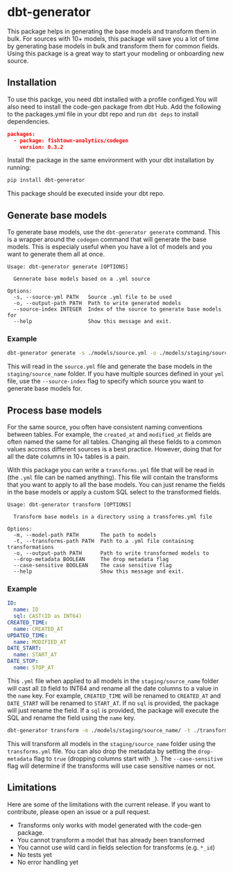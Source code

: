 # dbt-generator

This package helps in generating the base models and transform them in bulk. For sources with 10+ models, this package will save you a lot of time by generating base models in bulk and transform them for common fields. Using this package is a great way to start your modeling or onboarding new source.

## Installation

To use this packge, you need dbt installed with a profile configed.You will also need to install the code-gen package from dbt Hub. Add the following to the packages.yml file in your dbt repo and run `dbt deps` to install dependencies.

```JSON
packages:
  - package: fishtown-analytics/codegen
    version: 0.3.2
```

Install the package in the same environment with your dbt installation by running: 

```bash
pip install dbt-generator
```

This package should be executed inside your dbt repo.

## Generate base models

To generate base models, use the `dbt-generator generate` command. This is a wrapper around the `codegen` command that will generate the base models. This is especialy useful when you have a lot of models and you want to generate them all at once. 

```
Usage: dbt-generator generate [OPTIONS]

  Gennerate base models based on a .yml source

Options:
  -s, --source-yml PATH   Source .yml file to be used
  -o, --output-path PATH  Path to write generated models
  --source-index INTEGER  Index of the source to generate base models for
  --help                  Show this message and exit.
```

### Example

```bash
dbt-generator generate -s ./models/source.yml -o ./models/staging/source_name/
```

This will read in the `source.yml` file and generate the base models in the `staging/source_name` folder. If you have multiple sources defined in your `yml` file, use the `--source-index` flag to specify which source you want to generate base models for.

## Process base models

For the same source, you often have consistent naming conventions between tables. For example, the `created_at` and `modified_at` fields are often named the same for all tables. Changing all these fields to a common values accross different sources is a best practice. However, doing that for all the date columns in 10+ tables is a pain.

With this package you can write a `transforms.yml` file that will be read in (the `.yml` file can be named anything). This file will contain the transforms that you want to apply to all the base models. You can just rename the fields in the base models or apply a custom SQL select to the transformed fields. 

```
Usage: dbt-generator transform [OPTIONS]

  Transform base models in a directory using a transforms.yml file

Options:
  -m, --model-path PATH       The path to models
  -t, --transforms-path PATH  Path to a .yml file containing transformations
  -o, --output-path PATH      Path to write transformed models to
  --drop-metadata BOOLEAN     The drop metadata flag
  --case-sensitive BOOLEAN    The case sensitive flag
  --help                      Show this message and exit.
```

### Example

```yaml
ID:
  name: ID
  sql: CAST(ID as INT64)
CREATED_TIME:
  name: CREATED_AT
UPDATED_TIME:
  name: MODIFIED_AT
DATE_START:
  name: START_AT
DATE_STOP:
  name: STOP_AT
```

This `.yml` file when applied to all models in the `staging/source_name` folder will cast all `ID` field to INT64 and rename all the date columns to a value in the `name` key. For example, `CREATED_TIME` will be renamed to `CREATED_AT` and `DATE_START` will be renamed to `START_AT`. If no `sql` is provided, the package will just rename the field. If a `sql` is provided, the package will execute the SQL and rename the field using the `name` key.

```bash
dbt-generator transform -m ./models/staging/source_name/ -t ./transforms.yml
```

This will transform all models in the `staging/source_name` folder using the `transforms.yml` file. You can also drop the metadata by setting the `drop-metadata` flag to `true` (dropping columns start with `_`). The `--case-sensitive` flag will determine if the transforms will use case sensitive names or not.

## Limitations

Here are some of the limitations with the current release. If you want to contribute, please open an issue or a pull request.

* Transforms only works with model generated with the code-gen package. 
* You cannot transform a model that has already been transformed
* You cannot use wild card in fields selection for transforms (e.g. `*_id`)
* No tests yet
* No error handling yet
